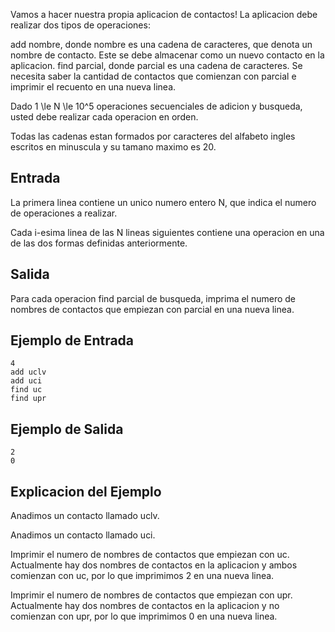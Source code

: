 Vamos a hacer nuestra propia aplicacion de contactos! La aplicacion debe realizar dos tipos de operaciones:



add nombre, donde nombre es una cadena de caracteres, que denota un nombre de contacto. Este se debe almacenar como un nuevo contacto en la aplicacion.
find parcial, donde parcial es una cadena de caracteres. Se necesita saber la cantidad de contactos que comienzan con parcial e imprimir el recuento en una nueva linea.



Dado 1 \le N \le 10^5 operaciones secuenciales de adicion y busqueda, usted debe realizar cada operacion en orden.



Todas las cadenas estan formados por caracteres del alfabeto ingles escritos en minuscula y su tamano maximo es 20.



## Entrada



La primera linea contiene un unico numero entero N, que indica el numero de operaciones a realizar.



Cada i-esima linea de las N lineas siguientes contiene una operacion en una de las dos formas definidas anteriormente.



## Salida



Para cada operacion find parcial de busqueda, imprima el numero de nombres de contactos que empiezan con parcial en una nueva linea.



## Ejemplo de Entrada



```
4
add uclv
add uci
find uc
find upr
```


## Ejemplo de Salida



```
2
0
```


## Explicacion del Ejemplo



Anadimos un contacto llamado uclv.



Anadimos un contacto llamado uci.



Imprimir el numero de nombres de contactos que empiezan con uc. Actualmente hay dos nombres de contactos en la aplicacion y ambos comienzan con uc, por lo que imprimimos 2 en una nueva linea.



Imprimir el numero de nombres de contactos que empiezan con upr. Actualmente hay dos nombres de contactos en la aplicacion y no comienzan con upr, por lo que imprimimos 0 en una nueva linea.




